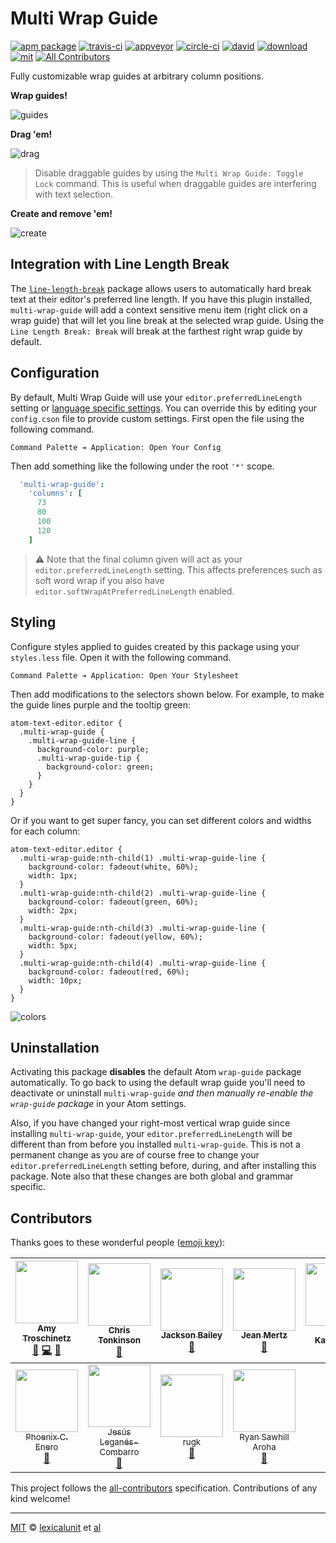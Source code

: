 # Multi Wrap Guide

[![apm package][apm-ver-link]][releases]
[![travis-ci][travis-ci-badge]][travis-ci]
[![appveyor][appveyor-badge]][appveyor]
[![circle-ci][circle-ci-badge]][circle-ci]
[![david][david-badge]][david]
[![download][dl-badge]][apm-pkg-link]
[![mit][mit-badge]][mit]
[![All Contributors][contributors]](#contributors)

Fully customizable wrap guides at arbitrary column positions.

**Wrap guides!**

![guides][img-guides]

**Drag 'em!**

![drag][img-drag]

> Disable draggable guides by using the `Multi Wrap Guide: Toggle Lock` command. This is useful when
> draggable guides are interfering with text selection.

**Create and remove 'em!**

![create][img-create]

## Integration with Line Length Break

The [`line-length-break`][line-length-break] package allows users to automatically hard break text
at their editor's preferred line length. If you have this plugin installed, `multi-wrap-guide` will
add a context sensitive menu item (right click on a wrap guide) that will let you line break at the
selected wrap guide. Using the `Line Length Break: Break` will break at the farthest right wrap
guide by default.

## Configuration

By default, Multi Wrap Guide will use your `editor.preferredLineLength` setting or
[language specific settings][language-specific-settings]. You can override this by editing your
`config.cson` file to provide custom settings. First open the file using the following command.

```
Command Palette ➔ Application: Open Your Config
```

Then add something like the following under the root `'*'` scope.

```coffeescript
  'multi-wrap-guide':
    'columns': [
      73
      80
      100
      120
    ]
```

> :warning: Note that the final column given will act as your `editor.preferredLineLength` setting.
> This affects preferences such as soft word wrap if you also have
> `editor.softWrapAtPreferredLineLength` enabled.

## Styling

Configure styles applied to guides created by this package using your `styles.less` file. Open it
with the following command.

```
Command Palette ➔ Application: Open Your Stylesheet
```

Then add modifications to the selectors shown below. For example, to make the guide lines purple
and the tooltip green:

```less
atom-text-editor.editor {
  .multi-wrap-guide {
    .multi-wrap-guide-line {
      background-color: purple;
      .multi-wrap-guide-tip {
        background-color: green;
      }
    }
  }
}
```

Or if you want to get super fancy, you can set different colors and widths for each column:

```less
atom-text-editor.editor {
  .multi-wrap-guide:nth-child(1) .multi-wrap-guide-line {
    background-color: fadeout(white, 60%);
    width: 1px;
  }
  .multi-wrap-guide:nth-child(2) .multi-wrap-guide-line {
    background-color: fadeout(green, 60%);
    width: 2px;
  }
  .multi-wrap-guide:nth-child(3) .multi-wrap-guide-line {
    background-color: fadeout(yellow, 60%);
    width: 5px;
  }
  .multi-wrap-guide:nth-child(4) .multi-wrap-guide-line {
    background-color: fadeout(red, 60%);
    width: 10px;
  }
}
```

![colors][img-colors]

## Uninstallation

Activating this package **disables** the default Atom
`wrap-guide` package automatically. To go back to using the default wrap guide you'll
need to deactivate or uninstall `multi-wrap-guide` _and then manually re-enable the
`wrap-guide` package_ in your Atom settings.

Also, if you have changed your right-most vertical wrap guide since installing
`multi-wrap-guide`, your `editor.preferredLineLength` will be different than
from before you installed `multi-wrap-guide`. This is not a permanent change as you are
of course free to change your `editor.preferredLineLength` setting before, during, and
after installing this package. Note also that these changes are both global and grammar
specific.

## Contributors

Thanks goes to these wonderful people ([emoji key](https://github.com/kentcdodds/all-contributors#emoji-key)):

<!-- ALL-CONTRIBUTORS-LIST:START - Do not remove or modify this section -->
| [<img src="https://avatars1.githubusercontent.com/u/1903876?v=4" width="100px;"/><br /><sub>Amy Troschinetz</sub>](http://lexicalunit.com)<br />[🐛](https://github.com/lexicalunit/multi-wrap-guide/issues?q=author%3Alexicalunit "Bug reports") [💻](https://github.com/lexicalunit/multi-wrap-guide/commits?author=lexicalunit "Code") [📖](https://github.com/lexicalunit/multi-wrap-guide/commits?author=lexicalunit "Documentation") | [<img src="https://avatars2.githubusercontent.com/u/281467?v=4" width="100px;"/><br /><sub>Chris Tonkinson</sub>](http://chris.tonkinson.com/)<br />[🐛](https://github.com/lexicalunit/multi-wrap-guide/issues?q=author%3Acmtonkinson "Bug reports") | [<img src="https://avatars3.githubusercontent.com/u/7296578?v=4" width="100px;"/><br /><sub>Jackson Bailey</sub>](https://github.com/JacksonBailey)<br />[🐛](https://github.com/lexicalunit/multi-wrap-guide/issues?q=author%3AJacksonBailey "Bug reports") | [<img src="https://avatars1.githubusercontent.com/u/383250?v=4" width="100px;"/><br /><sub>Jean Mertz</sub>](https://github.com/JeanMertz)<br />[🐛](https://github.com/lexicalunit/multi-wrap-guide/issues?q=author%3AJeanMertz "Bug reports") | [<img src="https://avatars2.githubusercontent.com/u/3522333?v=4" width="100px;"/><br /><sub>Sami Kankaristo</sub>](http://indiumgames.fi)<br />[🐛](https://github.com/lexicalunit/multi-wrap-guide/issues?q=author%3Akankaristo "Bug reports") | [<img src="https://avatars2.githubusercontent.com/u/16280491?v=4" width="100px;"/><br /><sub>Pete Hanson</sub>](http://pdxwolfy.org)<br />[🐛](https://github.com/lexicalunit/multi-wrap-guide/issues?q=author%3Apdxwolfy "Bug reports") | [<img src="https://avatars0.githubusercontent.com/u/8146593?v=4" width="100px;"/><br /><sub>Ped</sub>](https://pedzed.com)<br />[🐛](https://github.com/lexicalunit/multi-wrap-guide/issues?q=author%3Apedzed "Bug reports") |
| :---: | :---: | :---: | :---: | :---: | :---: | :---: |
| [<img src="https://avatars1.githubusercontent.com/u/9031092?v=4" width="100px;"/><br /><sub>Phoenix C. Enero</sub>](http://coreleaf.net)<br />[🐛](https://github.com/lexicalunit/multi-wrap-guide/issues?q=author%3Aphoenixenero "Bug reports") | [<img src="https://avatars1.githubusercontent.com/u/532414?v=4" width="100px;"/><br /><sub>Jesús Leganés-Combarro</sub>](http://pirannafs.blogspot.com)<br />[🐛](https://github.com/lexicalunit/multi-wrap-guide/issues?q=author%3Apiranna "Bug reports") | [<img src="https://avatars3.githubusercontent.com/u/11966684?v=4" width="100px;"/><br /><sub>rugk</sub>](https://github.com/rugk)<br />[🐛](https://github.com/lexicalunit/multi-wrap-guide/issues?q=author%3Arugk "Bug reports") | [<img src="https://avatars3.githubusercontent.com/u/1092618?v=4" width="100px;"/><br /><sub>Ryan Sawhill Aroha</sub>](http://people.redhat.com/rsawhill)<br />[🐛](https://github.com/lexicalunit/multi-wrap-guide/issues?q=author%3Aryran "Bug reports") |
<!-- ALL-CONTRIBUTORS-LIST:END -->

This project follows the [all-contributors](https://github.com/kentcdodds/all-contributors) specification. Contributions of any kind welcome!

---

[MIT][mit] © [lexicalunit][author] et [al][contributors]

[mit]:                          http://opensource.org/licenses/MIT
[author]:                       http://github.com/lexicalunit
[contributors]:                 https://github.com/lexicalunit/multi-wrap-guide/graphs/contributors
[releases]:                     https://github.com/lexicalunit/multi-wrap-guide/releases
[mit-badge]:                    https://img.shields.io/apm/l/multi-wrap-guide.svg
[apm-pkg-link]:                 https://atom.io/packages/multi-wrap-guide
[apm-ver-link]:                 https://img.shields.io/apm/v/multi-wrap-guide.svg
[dl-badge]:                     http://img.shields.io/apm/dm/multi-wrap-guide.svg
[travis-ci-badge]:              https://travis-ci.org/lexicalunit/multi-wrap-guide.svg?branch=master
[travis-ci]:                    https://travis-ci.org/lexicalunit/multi-wrap-guide
[appveyor]:                     https://ci.appveyor.com/project/lexicalunit/multi-wrap-guide?branch=master
[appveyor-badge]:               https://ci.appveyor.com/api/projects/status/10nasryx3of9h2lp/branch/master?svg=true
[circle-ci]:                    https://circleci.com/gh/lexicalunit/multi-wrap-guide/tree/master
[circle-ci-badge]:              https://circleci.com/gh/lexicalunit/multi-wrap-guide/tree/master.svg?style=shield
[david-badge]:                  https://david-dm.org/lexicalunit/multi-wrap-guide.svg
[david]:                        https://david-dm.org/lexicalunit/multi-wrap-guide
[issues]:                       https://github.com/lexicalunit/multi-wrap-guide/issues
[img-colors]:                   https://cloud.githubusercontent.com/assets/1903876/8047181/b1ef283a-0e07-11e5-92b9-5c9afbebf29c.png
[img-create]:                   https://cloud.githubusercontent.com/assets/1903876/8047182/b1f6e340-0e07-11e5-8db5-99add2af6646.gif
[img-drag]:                     https://cloud.githubusercontent.com/assets/1903876/8047183/b1f95c24-0e07-11e5-9c53-d2e1ba4cd273.gif
[img-guides]:                   https://cloud.githubusercontent.com/assets/1903876/8047184/b1fc4a9c-0e07-11e5-943f-ebffd647c2e0.png
[language-specific-settings]:   http://blog.atom.io/2014/10/31/language-scoped-config.html
[line-length-break]:            https://atom.io/packages/line-length-break
[contributors]:                 https://img.shields.io/badge/all_contributors-0-orange.svg?style=shield
